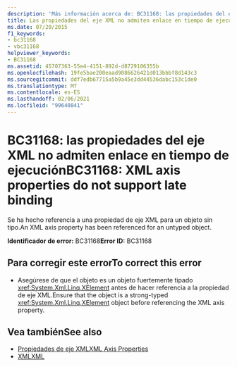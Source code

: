 ```yaml
---
description: 'Más información acerca de: BC31168: las propiedades del eje XML no admiten el enlace en tiempo de ejecución'
title: Las propiedades del eje XML no admiten enlace en tiempo de ejecución
ms.date: 07/20/2015
f1_keywords:
- bc31168
- vbc31168
helpviewer_keywords:
- BC31168
ms.assetid: 45707363-55e4-4151-892d-d8729106355b
ms.openlocfilehash: 19fe5bae200eaad9086626421d013bbbf8d143c3
ms.sourcegitcommit: ddf7edb67715a5b9a45e3dd44536dabc153c1de0
ms.translationtype: MT
ms.contentlocale: es-ES
ms.lasthandoff: 02/06/2021
ms.locfileid: "99640841"
---
```

# <a name="bc31168-xml-axis-properties-do-not-support-late-binding"></a><span data-ttu-id="1e22c-103">BC31168: las propiedades del eje XML no admiten enlace en tiempo de ejecución</span><span class="sxs-lookup"><span data-stu-id="1e22c-103">BC31168: XML axis properties do not support late binding</span></span>

<span data-ttu-id="1e22c-104">Se ha hecho referencia a una propiedad de eje XML para un objeto sin tipo.</span><span class="sxs-lookup"><span data-stu-id="1e22c-104">An XML axis property has been referenced for an untyped object.</span></span>

 <span data-ttu-id="1e22c-105">**Identificador de error:** BC31168</span><span class="sxs-lookup"><span data-stu-id="1e22c-105">**Error ID:** BC31168</span></span>

## <a name="to-correct-this-error"></a><span data-ttu-id="1e22c-106">Para corregir este error</span><span class="sxs-lookup"><span data-stu-id="1e22c-106">To correct this error</span></span>

- <span data-ttu-id="1e22c-107">Asegúrese de que el objeto es un objeto fuertemente tipado <xref:System.Xml.Linq.XElement> antes de hacer referencia a la propiedad de eje XML.</span><span class="sxs-lookup"><span data-stu-id="1e22c-107">Ensure that the object is a strong-typed <xref:System.Xml.Linq.XElement> object before referencing the XML axis property.</span></span>

## <a name="see-also"></a><span data-ttu-id="1e22c-108">Vea también</span><span class="sxs-lookup"><span data-stu-id="1e22c-108">See also</span></span>

- [<span data-ttu-id="1e22c-109">Propiedades de eje XML</span><span class="sxs-lookup"><span data-stu-id="1e22c-109">XML Axis Properties</span></span>](../xml-axis/index.md)
- [<span data-ttu-id="1e22c-110">XML</span><span class="sxs-lookup"><span data-stu-id="1e22c-110">XML</span></span>](../../programming-guide/language-features/xml/index.md)
